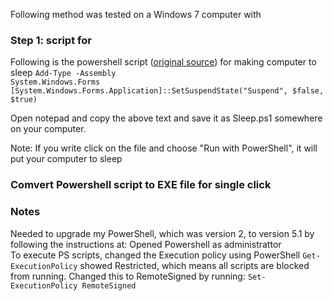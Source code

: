 Following method was tested on a Windows 7 computer with 

### Step 1: script for 
Following is the powershell script ([original source](https://superuser.com/questions/39584/what-is-the-command-to-use-to-put-your-computer-to-sleep-not-hibernate)) for making computer to sleep
<code>Add-Type -Assembly System.Windows.Forms
[System.Windows.Forms.Application]::SetSuspendState("Suspend", $false, $true)
</code>

Open notepad and copy the above text and save it as Sleep.ps1 somewhere on your computer.

Note: If you write click on the file and choose "Run with PowerShell", it will put your computer to sleep

### Comvert Powershell script to EXE file for single click 

### Notes
Needed to upgrade my PowerShell, which was version 2, to version 5.1 by following the instructions at:
Opened Powershell as administrattor  
To execute PS scripts, changed the Execution policy using PowerShell
<code>Get-ExecutionPolicy</code>
showed Restricted, which means all scripts are blocked from running. Changed this to RemoteSigned by running:
<code>Set-ExecutionPolicy RemoteSigned</code>

